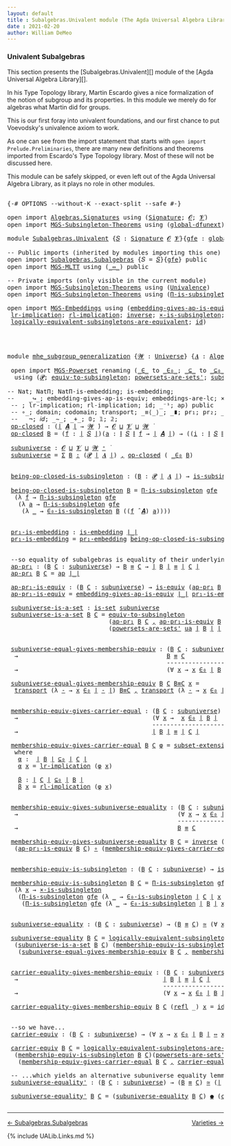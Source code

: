 ```yaml
---
layout: default
title : Subalgebras.Univalent module (The Agda Universal Algebra Library)
date : 2021-02-20
author: William DeMeo
---
```


### <a id="univalent-subalgebras">Univalent Subalgebras</a>

This section presents the [Subalgebras.Univalent][] module of the [Agda Universal Algebra Library][].

In his Type Topology library, Martin Escardo gives a nice formalization of the notion of subgroup and its properties.  In this module we merely do for algebras what Martin did for groups.


This is our first foray into univalent foundations, and our first chance to put Voevodsky's univalence axiom to work.

As one can see from the import statement that starts with `open import Prelude.Preliminaries`, there are many new definitions and theorems imported from Escardo's Type Topology library.  Most of these will not be discussed here.

This module can be safely skipped, or even left out of the Agda Universal Algebra Library, as it plays no role in other modules.


<pre class="Agda">

<a id="988" class="Symbol">{-#</a> <a id="992" class="Keyword">OPTIONS</a> <a id="1000" class="Pragma">--without-K</a> <a id="1012" class="Pragma">--exact-split</a> <a id="1026" class="Pragma">--safe</a> <a id="1033" class="Symbol">#-}</a>

<a id="1038" class="Keyword">open</a> <a id="1043" class="Keyword">import</a> <a id="1050" href="Algebras.Signatures.html" class="Module">Algebras.Signatures</a> <a id="1070" class="Keyword">using</a> <a id="1076" class="Symbol">(</a><a id="1077" href="Algebras.Signatures.html#1299" class="Function">Signature</a><a id="1086" class="Symbol">;</a> <a id="1088" href="Prelude.Preliminaries.html#5600" class="Generalizable">𝓞</a><a id="1089" class="Symbol">;</a> <a id="1091" href="Universes.html#262" class="Generalizable">𝓥</a><a id="1092" class="Symbol">)</a>
<a id="1094" class="Keyword">open</a> <a id="1099" class="Keyword">import</a> <a id="1106" href="MGS-Subsingleton-Theorems.html" class="Module">MGS-Subsingleton-Theorems</a> <a id="1132" class="Keyword">using</a> <a id="1138" class="Symbol">(</a><a id="1139" href="MGS-Subsingleton-Theorems.html#3468" class="Function">global-dfunext</a><a id="1153" class="Symbol">)</a>

<a id="1156" class="Keyword">module</a> <a id="1163" href="Subalgebras.Univalent.html" class="Module">Subalgebras.Univalent</a> <a id="1185" class="Symbol">{</a><a id="1186" href="Subalgebras.Univalent.html#1186" class="Bound">𝑆</a> <a id="1188" class="Symbol">:</a> <a id="1190" href="Algebras.Signatures.html#1299" class="Function">Signature</a> <a id="1200" href="Prelude.Preliminaries.html#5600" class="Generalizable">𝓞</a> <a id="1202" href="Universes.html#262" class="Generalizable">𝓥</a><a id="1203" class="Symbol">}{</a><a id="1205" href="Subalgebras.Univalent.html#1205" class="Bound">gfe</a> <a id="1209" class="Symbol">:</a> <a id="1211" href="MGS-Subsingleton-Theorems.html#3468" class="Function">global-dfunext</a><a id="1225" class="Symbol">}</a> <a id="1227" class="Keyword">where</a>

<a id="1234" class="Comment">-- Public imports (inherited by modules importing this one)</a>
<a id="1294" class="Keyword">open</a> <a id="1299" class="Keyword">import</a> <a id="1306" href="Subalgebras.Subalgebras.html" class="Module">Subalgebras.Subalgebras</a> <a id="1330" class="Symbol">{</a><a id="1331" class="Argument">𝑆</a> <a id="1333" class="Symbol">=</a> <a id="1335" href="Subalgebras.Univalent.html#1186" class="Bound">𝑆</a><a id="1336" class="Symbol">}{</a><a id="1338" href="Subalgebras.Univalent.html#1205" class="Bound">gfe</a><a id="1341" class="Symbol">}</a> <a id="1343" class="Keyword">public</a>
<a id="1350" class="Keyword">open</a> <a id="1355" class="Keyword">import</a> <a id="1362" href="MGS-MLTT.html" class="Module">MGS-MLTT</a> <a id="1371" class="Keyword">using</a> <a id="1377" class="Symbol">(</a><a id="1378" href="MGS-MLTT.html#7080" class="Function Operator">_⇔_</a><a id="1381" class="Symbol">)</a> <a id="1383" class="Keyword">public</a>

<a id="1391" class="Comment">-- Private imports (only visible in the current module)</a>
<a id="1447" class="Keyword">open</a> <a id="1452" class="Keyword">import</a> <a id="1459" href="MGS-Subsingleton-Theorems.html" class="Module">MGS-Subsingleton-Theorems</a> <a id="1485" class="Keyword">using</a> <a id="1491" class="Symbol">(</a><a id="1492" href="MGS-Subsingleton-Theorems.html#2964" class="Function">Univalence</a><a id="1502" class="Symbol">)</a>
<a id="1504" class="Keyword">open</a> <a id="1509" class="Keyword">import</a> <a id="1516" href="MGS-Subsingleton-Theorems.html" class="Module">MGS-Subsingleton-Theorems</a> <a id="1542" class="Keyword">using</a> <a id="1548" class="Symbol">(</a><a id="1549" href="MGS-Subsingleton-Theorems.html#393" class="Function">Π-is-subsingleton</a><a id="1566" class="Symbol">)</a>

<a id="1569" class="Keyword">open</a> <a id="1574" class="Keyword">import</a> <a id="1581" href="MGS-Embeddings.html" class="Module">MGS-Embeddings</a> <a id="1596" class="Keyword">using</a> <a id="1602" class="Symbol">(</a><a id="1603" href="MGS-Embeddings.html#3808" class="Function">embedding-gives-ap-is-equiv</a><a id="1630" class="Symbol">;</a> <a id="1632" href="MGS-Embeddings.html#1089" class="Function">pr₁-embedding</a><a id="1645" class="Symbol">;</a> 
 <a id="1649" href="MGS-MLTT.html#7133" class="Function">lr-implication</a><a id="1663" class="Symbol">;</a> <a id="1665" href="MGS-MLTT.html#7214" class="Function">rl-implication</a><a id="1679" class="Symbol">;</a> <a id="1681" href="MGS-Equivalences.html#979" class="Function">inverse</a><a id="1688" class="Symbol">;</a> <a id="1690" href="MGS-Solved-Exercises.html#6381" class="Function">×-is-subsingleton</a><a id="1707" class="Symbol">;</a> <a id="1709" href="MGS-Equivalences.html#5035" class="Function Operator">_≃_</a><a id="1712" class="Symbol">;</a> <a id="1714" href="MGS-Equivalences.html#6164" class="Function Operator">_●_</a><a id="1717" class="Symbol">;</a>
 <a id="1720" href="MGS-Solved-Exercises.html#5136" class="Function">logically-equivalent-subsingletons-are-equivalent</a><a id="1769" class="Symbol">;</a> <a id="1771" href="MGS-MLTT.html#3744" class="Function">id</a><a id="1773" class="Symbol">)</a>




<a id="1779" class="Keyword">module</a> <a id="mhe_subgroup_generalization"></a><a id="1786" href="Subalgebras.Univalent.html#1786" class="Module Operator">mhe_subgroup_generalization</a> <a id="1814" class="Symbol">{</a><a id="1815" href="Subalgebras.Univalent.html#1815" class="Bound">𝓦</a> <a id="1817" class="Symbol">:</a> <a id="1819" href="Agda.Primitive.html#423" class="Function">Universe</a><a id="1827" class="Symbol">}</a> <a id="1829" class="Symbol">{</a><a id="1830" href="Subalgebras.Univalent.html#1830" class="Bound">𝑨</a> <a id="1832" class="Symbol">:</a> <a id="1834" href="Algebras.Algebras.html#694" class="Function">Algebra</a> <a id="1842" href="Subalgebras.Univalent.html#1815" class="Bound">𝓦</a> <a id="1844" href="Subalgebras.Univalent.html#1186" class="Bound">𝑆</a><a id="1845" class="Symbol">}</a> <a id="1847" class="Symbol">(</a><a id="1848" href="Subalgebras.Univalent.html#1848" class="Bound">ua</a> <a id="1851" class="Symbol">:</a> <a id="1853" href="MGS-Subsingleton-Theorems.html#2964" class="Function">Univalence</a><a id="1863" class="Symbol">)</a> <a id="1865" class="Keyword">where</a>

 <a id="1873" class="Keyword">open</a> <a id="1878" class="Keyword">import</a> <a id="1885" href="MGS-Powerset.html" class="Module">MGS-Powerset</a> <a id="1898" class="Keyword">renaming</a> <a id="1907" class="Symbol">(</a><a id="1908" href="MGS-Powerset.html#4924" class="Function Operator">_∈_</a> <a id="1912" class="Symbol">to</a> <a id="_∈_"></a><a id="1915" href="Subalgebras.Univalent.html#1915" class="Function Operator">_∈₀_</a><a id="1919" class="Symbol">;</a> <a id="1921" href="MGS-Powerset.html#4976" class="Function Operator">_⊆_</a> <a id="1925" class="Symbol">to</a> <a id="_⊆_"></a><a id="1928" href="Subalgebras.Univalent.html#1928" class="Function Operator">_⊆₀_</a><a id="1932" class="Symbol">;</a> <a id="1934" href="MGS-Powerset.html#5040" class="Function">∈-is-subsingleton</a> <a id="1952" class="Symbol">to</a> <a id="∈-is-subsingleton"></a><a id="1955" href="Subalgebras.Univalent.html#1955" class="Function">∈₀-is-subsingleton</a><a id="1973" class="Symbol">)</a>
  <a id="1977" class="Keyword">using</a> <a id="1983" class="Symbol">(</a><a id="1984" href="MGS-Powerset.html#4551" class="Function">𝓟</a><a id="1985" class="Symbol">;</a> <a id="1987" href="MGS-Solved-Exercises.html#1652" class="Function">equiv-to-subsingleton</a><a id="2008" class="Symbol">;</a> <a id="2010" href="MGS-Powerset.html#4586" class="Function">powersets-are-sets&#39;</a><a id="2029" class="Symbol">;</a> <a id="2031" href="MGS-Powerset.html#6079" class="Function">subset-extensionality&#39;</a><a id="2053" class="Symbol">;</a> <a id="2055" href="MGS-Powerset.html#382" class="Function">propext</a><a id="2062" class="Symbol">;</a> <a id="2064" href="MGS-Powerset.html#2957" class="Function Operator">_holds</a><a id="2070" class="Symbol">;</a> <a id="2072" href="MGS-Powerset.html#2893" class="Function">Ω</a><a id="2073" class="Symbol">)</a>

<a id="2076" class="Comment">-- Nat; NatΠ; NatΠ-is-embedding; is-embedding; </a>
<a id="2124" class="Comment">--    _↪_; embedding-gives-ap-is-equiv; embeddings-are-lc; ×-is-subsingleton; id-is-embedding) public</a>
 <a id="2227" class="Comment">-- ; lr-implication; rl-implication; id; _⁻¹; ap) public</a>
 <a id="2285" class="Comment">-- ∘_; domain; codomain; transport; _≡⟨_⟩_; _∎; pr₁; pr₂; _×_; -Σ; Π;</a>
 <a id="2356" class="Comment">--   ¬; 𝑖𝑑; _∼_; _+_; 𝟘; 𝟙; 𝟚; </a>
 <a id="mhe_subgroup_generalization.op-closed"></a><a id="2389" href="Subalgebras.Univalent.html#2389" class="Function">op-closed</a> <a id="2399" class="Symbol">:</a> <a id="2401" class="Symbol">(</a><a id="2402" href="Prelude.Preliminaries.html#13569" class="Function Operator">∣</a> <a id="2404" href="Subalgebras.Univalent.html#1830" class="Bound">𝑨</a> <a id="2406" href="Prelude.Preliminaries.html#13569" class="Function Operator">∣</a> <a id="2408" class="Symbol">→</a> <a id="2410" href="Subalgebras.Univalent.html#1815" class="Bound">𝓦</a> <a id="2412" href="Universes.html#403" class="Function Operator">̇</a><a id="2413" class="Symbol">)</a> <a id="2415" class="Symbol">→</a> <a id="2417" href="Subalgebras.Univalent.html#1200" class="Bound">𝓞</a> <a id="2419" href="Agda.Primitive.html#636" class="Function Operator">⊔</a> <a id="2421" href="Subalgebras.Univalent.html#1202" class="Bound">𝓥</a> <a id="2423" href="Agda.Primitive.html#636" class="Function Operator">⊔</a> <a id="2425" href="Subalgebras.Univalent.html#1815" class="Bound">𝓦</a> <a id="2427" href="Universes.html#403" class="Function Operator">̇</a>
 <a id="2430" href="Subalgebras.Univalent.html#2389" class="Function">op-closed</a> <a id="2440" href="Subalgebras.Univalent.html#2440" class="Bound">B</a> <a id="2442" class="Symbol">=</a> <a id="2444" class="Symbol">(</a><a id="2445" href="Subalgebras.Univalent.html#2445" class="Bound">f</a> <a id="2447" class="Symbol">:</a> <a id="2449" href="Prelude.Preliminaries.html#13569" class="Function Operator">∣</a> <a id="2451" href="Subalgebras.Univalent.html#1186" class="Bound">𝑆</a> <a id="2453" href="Prelude.Preliminaries.html#13569" class="Function Operator">∣</a><a id="2454" class="Symbol">)(</a><a id="2456" href="Subalgebras.Univalent.html#2456" class="Bound">a</a> <a id="2458" class="Symbol">:</a> <a id="2460" href="Prelude.Preliminaries.html#13647" class="Function Operator">∥</a> <a id="2462" href="Subalgebras.Univalent.html#1186" class="Bound">𝑆</a> <a id="2464" href="Prelude.Preliminaries.html#13647" class="Function Operator">∥</a> <a id="2466" href="Subalgebras.Univalent.html#2445" class="Bound">f</a> <a id="2468" class="Symbol">→</a> <a id="2470" href="Prelude.Preliminaries.html#13569" class="Function Operator">∣</a> <a id="2472" href="Subalgebras.Univalent.html#1830" class="Bound">𝑨</a> <a id="2474" href="Prelude.Preliminaries.html#13569" class="Function Operator">∣</a><a id="2475" class="Symbol">)</a> <a id="2477" class="Symbol">→</a> <a id="2479" class="Symbol">((</a><a id="2481" href="Subalgebras.Univalent.html#2481" class="Bound">i</a> <a id="2483" class="Symbol">:</a> <a id="2485" href="Prelude.Preliminaries.html#13647" class="Function Operator">∥</a> <a id="2487" href="Subalgebras.Univalent.html#1186" class="Bound">𝑆</a> <a id="2489" href="Prelude.Preliminaries.html#13647" class="Function Operator">∥</a> <a id="2491" href="Subalgebras.Univalent.html#2445" class="Bound">f</a><a id="2492" class="Symbol">)</a> <a id="2494" class="Symbol">→</a> <a id="2496" href="Subalgebras.Univalent.html#2440" class="Bound">B</a> <a id="2498" class="Symbol">(</a><a id="2499" href="Subalgebras.Univalent.html#2456" class="Bound">a</a> <a id="2501" href="Subalgebras.Univalent.html#2481" class="Bound">i</a><a id="2502" class="Symbol">))</a> <a id="2505" class="Symbol">→</a> <a id="2507" href="Subalgebras.Univalent.html#2440" class="Bound">B</a> <a id="2509" class="Symbol">((</a><a id="2511" href="Subalgebras.Univalent.html#2445" class="Bound">f</a> <a id="2513" href="Algebras.Algebras.html#2997" class="Function Operator">̂</a> <a id="2515" href="Subalgebras.Univalent.html#1830" class="Bound">𝑨</a><a id="2516" class="Symbol">)</a> <a id="2518" href="Subalgebras.Univalent.html#2456" class="Bound">a</a><a id="2519" class="Symbol">)</a>

 <a id="mhe_subgroup_generalization.subuniverse"></a><a id="2523" href="Subalgebras.Univalent.html#2523" class="Function">subuniverse</a> <a id="2535" class="Symbol">:</a> <a id="2537" href="Subalgebras.Univalent.html#1200" class="Bound">𝓞</a> <a id="2539" href="Agda.Primitive.html#636" class="Function Operator">⊔</a> <a id="2541" href="Subalgebras.Univalent.html#1202" class="Bound">𝓥</a> <a id="2543" href="Agda.Primitive.html#636" class="Function Operator">⊔</a> <a id="2545" href="Subalgebras.Univalent.html#1815" class="Bound">𝓦</a> <a id="2547" href="Agda.Primitive.html#606" class="Function Operator">⁺</a> <a id="2549" href="Universes.html#403" class="Function Operator">̇</a>
 <a id="2552" href="Subalgebras.Univalent.html#2523" class="Function">subuniverse</a> <a id="2564" class="Symbol">=</a> <a id="2566" href="MGS-MLTT.html#3074" class="Function">Σ</a> <a id="2568" href="Subalgebras.Univalent.html#2568" class="Bound">B</a> <a id="2570" href="MGS-MLTT.html#3074" class="Function">꞉</a> <a id="2572" class="Symbol">(</a><a id="2573" href="MGS-Powerset.html#4551" class="Function">𝓟</a> <a id="2575" href="Prelude.Preliminaries.html#13569" class="Function Operator">∣</a> <a id="2577" href="Subalgebras.Univalent.html#1830" class="Bound">𝑨</a> <a id="2579" href="Prelude.Preliminaries.html#13569" class="Function Operator">∣</a><a id="2580" class="Symbol">)</a> <a id="2582" href="MGS-MLTT.html#3074" class="Function">,</a> <a id="2584" href="Subalgebras.Univalent.html#2389" class="Function">op-closed</a> <a id="2594" class="Symbol">(</a> <a id="2596" href="Subalgebras.Univalent.html#1915" class="Function Operator">_∈₀</a> <a id="2600" href="Subalgebras.Univalent.html#2568" class="Bound">B</a><a id="2601" class="Symbol">)</a>


 <a id="mhe_subgroup_generalization.being-op-closed-is-subsingleton"></a><a id="2606" href="Subalgebras.Univalent.html#2606" class="Function">being-op-closed-is-subsingleton</a> <a id="2638" class="Symbol">:</a> <a id="2640" class="Symbol">(</a><a id="2641" href="Subalgebras.Univalent.html#2641" class="Bound">B</a> <a id="2643" class="Symbol">:</a> <a id="2645" href="MGS-Powerset.html#4551" class="Function">𝓟</a> <a id="2647" href="Prelude.Preliminaries.html#13569" class="Function Operator">∣</a> <a id="2649" href="Subalgebras.Univalent.html#1830" class="Bound">𝑨</a> <a id="2651" href="Prelude.Preliminaries.html#13569" class="Function Operator">∣</a><a id="2652" class="Symbol">)</a> <a id="2654" class="Symbol">→</a> <a id="2656" href="MGS-Basic-UF.html#743" class="Function">is-subsingleton</a> <a id="2672" class="Symbol">(</a><a id="2673" href="Subalgebras.Univalent.html#2389" class="Function">op-closed</a> <a id="2683" class="Symbol">(</a> <a id="2685" href="Subalgebras.Univalent.html#1915" class="Function Operator">_∈₀</a> <a id="2689" href="Subalgebras.Univalent.html#2641" class="Bound">B</a> <a id="2691" class="Symbol">))</a>

 <a id="2696" href="Subalgebras.Univalent.html#2606" class="Function">being-op-closed-is-subsingleton</a> <a id="2728" href="Subalgebras.Univalent.html#2728" class="Bound">B</a> <a id="2730" class="Symbol">=</a> <a id="2732" href="MGS-Subsingleton-Theorems.html#393" class="Function">Π-is-subsingleton</a> <a id="2750" href="Subalgebras.Univalent.html#1205" class="Bound">gfe</a>
  <a id="2756" class="Symbol">(λ</a> <a id="2759" href="Subalgebras.Univalent.html#2759" class="Bound">f</a> <a id="2761" class="Symbol">→</a> <a id="2763" href="MGS-Subsingleton-Theorems.html#393" class="Function">Π-is-subsingleton</a> <a id="2781" href="Subalgebras.Univalent.html#1205" class="Bound">gfe</a>
   <a id="2788" class="Symbol">(λ</a> <a id="2791" href="Subalgebras.Univalent.html#2791" class="Bound">a</a> <a id="2793" class="Symbol">→</a> <a id="2795" href="MGS-Subsingleton-Theorems.html#393" class="Function">Π-is-subsingleton</a> <a id="2813" href="Subalgebras.Univalent.html#1205" class="Bound">gfe</a>
    <a id="2821" class="Symbol">(λ</a> <a id="2824" href="Subalgebras.Univalent.html#2824" class="Bound">_</a> <a id="2826" class="Symbol">→</a> <a id="2828" href="Subalgebras.Univalent.html#1955" class="Function">∈₀-is-subsingleton</a> <a id="2847" href="Subalgebras.Univalent.html#2728" class="Bound">B</a> <a id="2849" class="Symbol">((</a><a id="2851" href="Subalgebras.Univalent.html#2759" class="Bound">f</a> <a id="2853" href="Algebras.Algebras.html#2997" class="Function Operator">̂</a> <a id="2855" href="Subalgebras.Univalent.html#1830" class="Bound">𝑨</a><a id="2856" class="Symbol">)</a> <a id="2858" href="Subalgebras.Univalent.html#2791" class="Bound">a</a><a id="2859" class="Symbol">))))</a>


 <a id="mhe_subgroup_generalization.pr₁-is-embedding"></a><a id="2867" href="Subalgebras.Univalent.html#2867" class="Function">pr₁-is-embedding</a> <a id="2884" class="Symbol">:</a> <a id="2886" href="MGS-Embeddings.html#384" class="Function">is-embedding</a> <a id="2899" href="Prelude.Preliminaries.html#13569" class="Function Operator">∣_∣</a>
 <a id="2904" href="Subalgebras.Univalent.html#2867" class="Function">pr₁-is-embedding</a> <a id="2921" class="Symbol">=</a> <a id="2923" href="MGS-Embeddings.html#1089" class="Function">pr₁-embedding</a> <a id="2937" href="Subalgebras.Univalent.html#2606" class="Function">being-op-closed-is-subsingleton</a>


 <a id="2972" class="Comment">--so equality of subalgebras is equality of their underlying subsets in the powerset:</a>
 <a id="mhe_subgroup_generalization.ap-pr₁"></a><a id="3059" href="Subalgebras.Univalent.html#3059" class="Function">ap-pr₁</a> <a id="3066" class="Symbol">:</a> <a id="3068" class="Symbol">(</a><a id="3069" href="Subalgebras.Univalent.html#3069" class="Bound">B</a> <a id="3071" href="Subalgebras.Univalent.html#3071" class="Bound">C</a> <a id="3073" class="Symbol">:</a> <a id="3075" href="Subalgebras.Univalent.html#2523" class="Function">subuniverse</a><a id="3086" class="Symbol">)</a> <a id="3088" class="Symbol">→</a> <a id="3090" href="Subalgebras.Univalent.html#3069" class="Bound">B</a> <a id="3092" href="Prelude.Inverses.html#621" class="Datatype Operator">≡</a> <a id="3094" href="Subalgebras.Univalent.html#3071" class="Bound">C</a> <a id="3096" class="Symbol">→</a> <a id="3098" href="Prelude.Preliminaries.html#13569" class="Function Operator">∣</a> <a id="3100" href="Subalgebras.Univalent.html#3069" class="Bound">B</a> <a id="3102" href="Prelude.Preliminaries.html#13569" class="Function Operator">∣</a> <a id="3104" href="Prelude.Inverses.html#621" class="Datatype Operator">≡</a> <a id="3106" href="Prelude.Preliminaries.html#13569" class="Function Operator">∣</a> <a id="3108" href="Subalgebras.Univalent.html#3071" class="Bound">C</a> <a id="3110" href="Prelude.Preliminaries.html#13569" class="Function Operator">∣</a>
 <a id="3113" href="Subalgebras.Univalent.html#3059" class="Function">ap-pr₁</a> <a id="3120" href="Subalgebras.Univalent.html#3120" class="Bound">B</a> <a id="3122" href="Subalgebras.Univalent.html#3122" class="Bound">C</a> <a id="3124" class="Symbol">=</a> <a id="3126" href="MGS-MLTT.html#6613" class="Function">ap</a> <a id="3129" href="Prelude.Preliminaries.html#13569" class="Function Operator">∣_∣</a>

 <a id="mhe_subgroup_generalization.ap-pr₁-is-equiv"></a><a id="3135" href="Subalgebras.Univalent.html#3135" class="Function">ap-pr₁-is-equiv</a> <a id="3151" class="Symbol">:</a> <a id="3153" class="Symbol">(</a><a id="3154" href="Subalgebras.Univalent.html#3154" class="Bound">B</a> <a id="3156" href="Subalgebras.Univalent.html#3156" class="Bound">C</a> <a id="3158" class="Symbol">:</a> <a id="3160" href="Subalgebras.Univalent.html#2523" class="Function">subuniverse</a><a id="3171" class="Symbol">)</a> <a id="3173" class="Symbol">→</a> <a id="3175" href="MGS-Equivalences.html#868" class="Function">is-equiv</a> <a id="3184" class="Symbol">(</a><a id="3185" href="Subalgebras.Univalent.html#3059" class="Function">ap-pr₁</a> <a id="3192" href="Subalgebras.Univalent.html#3154" class="Bound">B</a> <a id="3194" href="Subalgebras.Univalent.html#3156" class="Bound">C</a><a id="3195" class="Symbol">)</a>
 <a id="3198" href="Subalgebras.Univalent.html#3135" class="Function">ap-pr₁-is-equiv</a> <a id="3214" class="Symbol">=</a> <a id="3216" href="MGS-Embeddings.html#3808" class="Function">embedding-gives-ap-is-equiv</a> <a id="3244" href="Prelude.Preliminaries.html#13569" class="Function Operator">∣_∣</a> <a id="3248" href="Subalgebras.Univalent.html#2867" class="Function">pr₁-is-embedding</a>

 <a id="mhe_subgroup_generalization.subuniverse-is-a-set"></a><a id="3267" href="Subalgebras.Univalent.html#3267" class="Function">subuniverse-is-a-set</a> <a id="3288" class="Symbol">:</a> <a id="3290" href="MGS-Basic-UF.html#1929" class="Function">is-set</a> <a id="3297" href="Subalgebras.Univalent.html#2523" class="Function">subuniverse</a>
 <a id="3310" href="Subalgebras.Univalent.html#3267" class="Function">subuniverse-is-a-set</a> <a id="3331" href="Subalgebras.Univalent.html#3331" class="Bound">B</a> <a id="3333" href="Subalgebras.Univalent.html#3333" class="Bound">C</a> <a id="3335" class="Symbol">=</a> <a id="3337" href="MGS-Solved-Exercises.html#1652" class="Function">equiv-to-subsingleton</a>
                            <a id="3387" class="Symbol">(</a><a id="3388" href="Subalgebras.Univalent.html#3059" class="Function">ap-pr₁</a> <a id="3395" href="Subalgebras.Univalent.html#3331" class="Bound">B</a> <a id="3397" href="Subalgebras.Univalent.html#3333" class="Bound">C</a> <a id="3399" href="Prelude.Preliminaries.html#14564" class="InductiveConstructor Operator">,</a> <a id="3401" href="Subalgebras.Univalent.html#3135" class="Function">ap-pr₁-is-equiv</a> <a id="3417" href="Subalgebras.Univalent.html#3331" class="Bound">B</a> <a id="3419" href="Subalgebras.Univalent.html#3333" class="Bound">C</a><a id="3420" class="Symbol">)</a>
                            <a id="3450" class="Symbol">(</a><a id="3451" href="MGS-Powerset.html#4586" class="Function">powersets-are-sets&#39;</a> <a id="3471" href="Subalgebras.Univalent.html#1848" class="Bound">ua</a> <a id="3474" href="Prelude.Preliminaries.html#13569" class="Function Operator">∣</a> <a id="3476" href="Subalgebras.Univalent.html#3331" class="Bound">B</a> <a id="3478" href="Prelude.Preliminaries.html#13569" class="Function Operator">∣</a> <a id="3480" href="Prelude.Preliminaries.html#13569" class="Function Operator">∣</a> <a id="3482" href="Subalgebras.Univalent.html#3333" class="Bound">C</a> <a id="3484" href="Prelude.Preliminaries.html#13569" class="Function Operator">∣</a><a id="3485" class="Symbol">)</a>


 <a id="mhe_subgroup_generalization.subuniverse-equal-gives-membership-equiv"></a><a id="3490" href="Subalgebras.Univalent.html#3490" class="Function">subuniverse-equal-gives-membership-equiv</a> <a id="3531" class="Symbol">:</a> <a id="3533" class="Symbol">(</a><a id="3534" href="Subalgebras.Univalent.html#3534" class="Bound">B</a> <a id="3536" href="Subalgebras.Univalent.html#3536" class="Bound">C</a> <a id="3538" class="Symbol">:</a> <a id="3540" href="Subalgebras.Univalent.html#2523" class="Function">subuniverse</a><a id="3551" class="Symbol">)</a>
  <a id="3555" class="Symbol">→</a>                                         <a id="3597" href="Subalgebras.Univalent.html#3534" class="Bound">B</a> <a id="3599" href="Prelude.Inverses.html#621" class="Datatype Operator">≡</a> <a id="3601" href="Subalgebras.Univalent.html#3536" class="Bound">C</a>
                                            <a id="3647" class="Comment">---------------------</a>
  <a id="3671" class="Symbol">→</a>                                         <a id="3713" class="Symbol">(∀</a> <a id="3716" href="Subalgebras.Univalent.html#3716" class="Bound">x</a> <a id="3718" class="Symbol">→</a> <a id="3720" href="Subalgebras.Univalent.html#3716" class="Bound">x</a> <a id="3722" href="Subalgebras.Univalent.html#1915" class="Function Operator">∈₀</a> <a id="3725" href="Prelude.Preliminaries.html#13569" class="Function Operator">∣</a> <a id="3727" href="Subalgebras.Univalent.html#3534" class="Bound">B</a> <a id="3729" href="Prelude.Preliminaries.html#13569" class="Function Operator">∣</a> <a id="3731" href="MGS-MLTT.html#7080" class="Function Operator">⇔</a> <a id="3733" href="Subalgebras.Univalent.html#3716" class="Bound">x</a> <a id="3735" href="Subalgebras.Univalent.html#1915" class="Function Operator">∈₀</a> <a id="3738" href="Prelude.Preliminaries.html#13569" class="Function Operator">∣</a> <a id="3740" href="Subalgebras.Univalent.html#3536" class="Bound">C</a> <a id="3742" href="Prelude.Preliminaries.html#13569" class="Function Operator">∣</a><a id="3743" class="Symbol">)</a>

 <a id="3747" href="Subalgebras.Univalent.html#3490" class="Function">subuniverse-equal-gives-membership-equiv</a> <a id="3788" href="Subalgebras.Univalent.html#3788" class="Bound">B</a> <a id="3790" href="Subalgebras.Univalent.html#3790" class="Bound">C</a> <a id="3792" href="Subalgebras.Univalent.html#3792" class="Bound">B≡C</a> <a id="3796" href="Subalgebras.Univalent.html#3796" class="Bound">x</a> <a id="3798" class="Symbol">=</a>
  <a id="3802" href="MGS-MLTT.html#4946" class="Function">transport</a> <a id="3812" class="Symbol">(λ</a> <a id="3815" href="Subalgebras.Univalent.html#3815" class="Bound">-</a> <a id="3817" class="Symbol">→</a> <a id="3819" href="Subalgebras.Univalent.html#3796" class="Bound">x</a> <a id="3821" href="Subalgebras.Univalent.html#1915" class="Function Operator">∈₀</a> <a id="3824" href="Prelude.Preliminaries.html#13569" class="Function Operator">∣</a> <a id="3826" href="Subalgebras.Univalent.html#3815" class="Bound">-</a> <a id="3828" href="Prelude.Preliminaries.html#13569" class="Function Operator">∣</a><a id="3829" class="Symbol">)</a> <a id="3831" href="Subalgebras.Univalent.html#3792" class="Bound">B≡C</a> <a id="3835" href="Prelude.Preliminaries.html#14564" class="InductiveConstructor Operator">,</a> <a id="3837" href="MGS-MLTT.html#4946" class="Function">transport</a> <a id="3847" class="Symbol">(λ</a> <a id="3850" href="Subalgebras.Univalent.html#3850" class="Bound">-</a> <a id="3852" class="Symbol">→</a> <a id="3854" href="Subalgebras.Univalent.html#3796" class="Bound">x</a> <a id="3856" href="Subalgebras.Univalent.html#1915" class="Function Operator">∈₀</a> <a id="3859" href="Prelude.Preliminaries.html#13569" class="Function Operator">∣</a> <a id="3861" href="Subalgebras.Univalent.html#3850" class="Bound">-</a> <a id="3863" href="Prelude.Preliminaries.html#13569" class="Function Operator">∣</a> <a id="3865" class="Symbol">)</a> <a id="3867" class="Symbol">(</a> <a id="3869" href="Subalgebras.Univalent.html#3792" class="Bound">B≡C</a> <a id="3873" href="MGS-MLTT.html#6125" class="Function Operator">⁻¹</a> <a id="3876" class="Symbol">)</a>


 <a id="mhe_subgroup_generalization.membership-equiv-gives-carrier-equal"></a><a id="3881" href="Subalgebras.Univalent.html#3881" class="Function">membership-equiv-gives-carrier-equal</a> <a id="3918" class="Symbol">:</a> <a id="3920" class="Symbol">(</a><a id="3921" href="Subalgebras.Univalent.html#3921" class="Bound">B</a> <a id="3923" href="Subalgebras.Univalent.html#3923" class="Bound">C</a> <a id="3925" class="Symbol">:</a> <a id="3927" href="Subalgebras.Univalent.html#2523" class="Function">subuniverse</a><a id="3938" class="Symbol">)</a>
  <a id="3942" class="Symbol">→</a>                                     <a id="3980" class="Symbol">(∀</a> <a id="3983" href="Subalgebras.Univalent.html#3983" class="Bound">x</a> <a id="3985" class="Symbol">→</a>  <a id="3988" href="Subalgebras.Univalent.html#3983" class="Bound">x</a> <a id="3990" href="Subalgebras.Univalent.html#1915" class="Function Operator">∈₀</a> <a id="3993" href="Prelude.Preliminaries.html#13569" class="Function Operator">∣</a> <a id="3995" href="Subalgebras.Univalent.html#3921" class="Bound">B</a> <a id="3997" href="Prelude.Preliminaries.html#13569" class="Function Operator">∣</a>  <a id="4000" href="MGS-MLTT.html#7080" class="Function Operator">⇔</a>  <a id="4003" href="Subalgebras.Univalent.html#3983" class="Bound">x</a> <a id="4005" href="Subalgebras.Univalent.html#1915" class="Function Operator">∈₀</a> <a id="4008" href="Prelude.Preliminaries.html#13569" class="Function Operator">∣</a> <a id="4010" href="Subalgebras.Univalent.html#3923" class="Bound">C</a> <a id="4012" href="Prelude.Preliminaries.html#13569" class="Function Operator">∣</a><a id="4013" class="Symbol">)</a>
                                        <a id="4055" class="Comment">--------------------------------</a>
  <a id="4090" class="Symbol">→</a>                                     <a id="4128" href="Prelude.Preliminaries.html#13569" class="Function Operator">∣</a> <a id="4130" href="Subalgebras.Univalent.html#3921" class="Bound">B</a> <a id="4132" href="Prelude.Preliminaries.html#13569" class="Function Operator">∣</a> <a id="4134" href="Prelude.Inverses.html#621" class="Datatype Operator">≡</a> <a id="4136" href="Prelude.Preliminaries.html#13569" class="Function Operator">∣</a> <a id="4138" href="Subalgebras.Univalent.html#3923" class="Bound">C</a> <a id="4140" href="Prelude.Preliminaries.html#13569" class="Function Operator">∣</a>

 <a id="4144" href="Subalgebras.Univalent.html#3881" class="Function">membership-equiv-gives-carrier-equal</a> <a id="4181" href="Subalgebras.Univalent.html#4181" class="Bound">B</a> <a id="4183" href="Subalgebras.Univalent.html#4183" class="Bound">C</a> <a id="4185" href="Subalgebras.Univalent.html#4185" class="Bound">φ</a> <a id="4187" class="Symbol">=</a> <a id="4189" href="MGS-Powerset.html#6079" class="Function">subset-extensionality&#39;</a> <a id="4212" href="Subalgebras.Univalent.html#1848" class="Bound">ua</a> <a id="4215" href="Subalgebras.Univalent.html#4230" class="Function">α</a> <a id="4217" href="Subalgebras.Univalent.html#4284" class="Function">β</a>
  <a id="4221" class="Keyword">where</a>
   <a id="4230" href="Subalgebras.Univalent.html#4230" class="Function">α</a> <a id="4232" class="Symbol">:</a>  <a id="4235" href="Prelude.Preliminaries.html#13569" class="Function Operator">∣</a> <a id="4237" href="Subalgebras.Univalent.html#4181" class="Bound">B</a> <a id="4239" href="Prelude.Preliminaries.html#13569" class="Function Operator">∣</a> <a id="4241" href="Subalgebras.Univalent.html#1928" class="Function Operator">⊆₀</a> <a id="4244" href="Prelude.Preliminaries.html#13569" class="Function Operator">∣</a> <a id="4246" href="Subalgebras.Univalent.html#4183" class="Bound">C</a> <a id="4248" href="Prelude.Preliminaries.html#13569" class="Function Operator">∣</a>
   <a id="4253" href="Subalgebras.Univalent.html#4230" class="Function">α</a> <a id="4255" href="Subalgebras.Univalent.html#4255" class="Bound">x</a> <a id="4257" class="Symbol">=</a> <a id="4259" href="MGS-MLTT.html#7133" class="Function">lr-implication</a> <a id="4274" class="Symbol">(</a><a id="4275" href="Subalgebras.Univalent.html#4185" class="Bound">φ</a> <a id="4277" href="Subalgebras.Univalent.html#4255" class="Bound">x</a><a id="4278" class="Symbol">)</a>

   <a id="4284" href="Subalgebras.Univalent.html#4284" class="Function">β</a> <a id="4286" class="Symbol">:</a> <a id="4288" href="Prelude.Preliminaries.html#13569" class="Function Operator">∣</a> <a id="4290" href="Subalgebras.Univalent.html#4183" class="Bound">C</a> <a id="4292" href="Prelude.Preliminaries.html#13569" class="Function Operator">∣</a> <a id="4294" href="Subalgebras.Univalent.html#1928" class="Function Operator">⊆₀</a> <a id="4297" href="Prelude.Preliminaries.html#13569" class="Function Operator">∣</a> <a id="4299" href="Subalgebras.Univalent.html#4181" class="Bound">B</a> <a id="4301" href="Prelude.Preliminaries.html#13569" class="Function Operator">∣</a>
   <a id="4306" href="Subalgebras.Univalent.html#4284" class="Function">β</a> <a id="4308" href="Subalgebras.Univalent.html#4308" class="Bound">x</a> <a id="4310" class="Symbol">=</a> <a id="4312" href="MGS-MLTT.html#7214" class="Function">rl-implication</a> <a id="4327" class="Symbol">(</a><a id="4328" href="Subalgebras.Univalent.html#4185" class="Bound">φ</a> <a id="4330" href="Subalgebras.Univalent.html#4308" class="Bound">x</a><a id="4331" class="Symbol">)</a>


 <a id="mhe_subgroup_generalization.membership-equiv-gives-subuniverse-equality"></a><a id="4336" href="Subalgebras.Univalent.html#4336" class="Function">membership-equiv-gives-subuniverse-equality</a> <a id="4380" class="Symbol">:</a> <a id="4382" class="Symbol">(</a><a id="4383" href="Subalgebras.Univalent.html#4383" class="Bound">B</a> <a id="4385" href="Subalgebras.Univalent.html#4385" class="Bound">C</a> <a id="4387" class="Symbol">:</a> <a id="4389" href="Subalgebras.Univalent.html#2523" class="Function">subuniverse</a><a id="4400" class="Symbol">)</a>
  <a id="4404" class="Symbol">→</a>                                            <a id="4449" class="Symbol">(∀</a> <a id="4452" href="Subalgebras.Univalent.html#4452" class="Bound">x</a> <a id="4454" class="Symbol">→</a> <a id="4456" href="Subalgebras.Univalent.html#4452" class="Bound">x</a> <a id="4458" href="Subalgebras.Univalent.html#1915" class="Function Operator">∈₀</a> <a id="4461" href="Prelude.Preliminaries.html#13569" class="Function Operator">∣</a> <a id="4463" href="Subalgebras.Univalent.html#4383" class="Bound">B</a> <a id="4465" href="Prelude.Preliminaries.html#13569" class="Function Operator">∣</a> <a id="4467" href="MGS-MLTT.html#7080" class="Function Operator">⇔</a> <a id="4469" href="Subalgebras.Univalent.html#4452" class="Bound">x</a> <a id="4471" href="Subalgebras.Univalent.html#1915" class="Function Operator">∈₀</a> <a id="4474" href="Prelude.Preliminaries.html#13569" class="Function Operator">∣</a> <a id="4476" href="Subalgebras.Univalent.html#4385" class="Bound">C</a> <a id="4478" href="Prelude.Preliminaries.html#13569" class="Function Operator">∣</a><a id="4479" class="Symbol">)</a>
                                               <a id="4528" class="Comment">-----------------------------</a>
  <a id="4560" class="Symbol">→</a>                                            <a id="4605" href="Subalgebras.Univalent.html#4383" class="Bound">B</a> <a id="4607" href="Prelude.Inverses.html#621" class="Datatype Operator">≡</a> <a id="4609" href="Subalgebras.Univalent.html#4385" class="Bound">C</a>

 <a id="4613" href="Subalgebras.Univalent.html#4336" class="Function">membership-equiv-gives-subuniverse-equality</a> <a id="4657" href="Subalgebras.Univalent.html#4657" class="Bound">B</a> <a id="4659" href="Subalgebras.Univalent.html#4659" class="Bound">C</a> <a id="4661" class="Symbol">=</a> <a id="4663" href="MGS-Equivalences.html#979" class="Function">inverse</a> <a id="4671" class="Symbol">(</a><a id="4672" href="Subalgebras.Univalent.html#3059" class="Function">ap-pr₁</a> <a id="4679" href="Subalgebras.Univalent.html#4657" class="Bound">B</a> <a id="4681" href="Subalgebras.Univalent.html#4659" class="Bound">C</a><a id="4682" class="Symbol">)</a>
  <a id="4686" class="Symbol">(</a><a id="4687" href="Subalgebras.Univalent.html#3135" class="Function">ap-pr₁-is-equiv</a> <a id="4703" href="Subalgebras.Univalent.html#4657" class="Bound">B</a> <a id="4705" href="Subalgebras.Univalent.html#4659" class="Bound">C</a><a id="4706" class="Symbol">)</a> <a id="4708" href="MGS-MLTT.html#3813" class="Function Operator">∘</a> <a id="4710" class="Symbol">(</a><a id="4711" href="Subalgebras.Univalent.html#3881" class="Function">membership-equiv-gives-carrier-equal</a> <a id="4748" href="Subalgebras.Univalent.html#4657" class="Bound">B</a> <a id="4750" href="Subalgebras.Univalent.html#4659" class="Bound">C</a><a id="4751" class="Symbol">)</a>


 <a id="mhe_subgroup_generalization.membership-equiv-is-subsingleton"></a><a id="4756" href="Subalgebras.Univalent.html#4756" class="Function">membership-equiv-is-subsingleton</a> <a id="4789" class="Symbol">:</a> <a id="4791" class="Symbol">(</a><a id="4792" href="Subalgebras.Univalent.html#4792" class="Bound">B</a> <a id="4794" href="Subalgebras.Univalent.html#4794" class="Bound">C</a> <a id="4796" class="Symbol">:</a> <a id="4798" href="Subalgebras.Univalent.html#2523" class="Function">subuniverse</a><a id="4809" class="Symbol">)</a> <a id="4811" class="Symbol">→</a> <a id="4813" href="MGS-Basic-UF.html#743" class="Function">is-subsingleton</a> <a id="4829" class="Symbol">(∀</a> <a id="4832" href="Subalgebras.Univalent.html#4832" class="Bound">x</a> <a id="4834" class="Symbol">→</a> <a id="4836" href="Subalgebras.Univalent.html#4832" class="Bound">x</a> <a id="4838" href="Subalgebras.Univalent.html#1915" class="Function Operator">∈₀</a> <a id="4841" href="Prelude.Preliminaries.html#13569" class="Function Operator">∣</a> <a id="4843" href="Subalgebras.Univalent.html#4792" class="Bound">B</a> <a id="4845" href="Prelude.Preliminaries.html#13569" class="Function Operator">∣</a> <a id="4847" href="MGS-MLTT.html#7080" class="Function Operator">⇔</a> <a id="4849" href="Subalgebras.Univalent.html#4832" class="Bound">x</a> <a id="4851" href="Subalgebras.Univalent.html#1915" class="Function Operator">∈₀</a> <a id="4854" href="Prelude.Preliminaries.html#13569" class="Function Operator">∣</a> <a id="4856" href="Subalgebras.Univalent.html#4794" class="Bound">C</a> <a id="4858" href="Prelude.Preliminaries.html#13569" class="Function Operator">∣</a><a id="4859" class="Symbol">)</a>

 <a id="4863" href="Subalgebras.Univalent.html#4756" class="Function">membership-equiv-is-subsingleton</a> <a id="4896" href="Subalgebras.Univalent.html#4896" class="Bound">B</a> <a id="4898" href="Subalgebras.Univalent.html#4898" class="Bound">C</a> <a id="4900" class="Symbol">=</a> <a id="4902" href="MGS-Subsingleton-Theorems.html#393" class="Function">Π-is-subsingleton</a> <a id="4920" href="Subalgebras.Univalent.html#1205" class="Bound">gfe</a>
  <a id="4926" class="Symbol">(λ</a> <a id="4929" href="Subalgebras.Univalent.html#4929" class="Bound">x</a> <a id="4931" class="Symbol">→</a> <a id="4933" href="MGS-Solved-Exercises.html#6381" class="Function">×-is-subsingleton</a>
   <a id="4954" class="Symbol">(</a><a id="4955" href="MGS-Subsingleton-Theorems.html#393" class="Function">Π-is-subsingleton</a> <a id="4973" href="Subalgebras.Univalent.html#1205" class="Bound">gfe</a> <a id="4977" class="Symbol">(λ</a> <a id="4980" href="Subalgebras.Univalent.html#4980" class="Bound">_</a> <a id="4982" class="Symbol">→</a> <a id="4984" href="Subalgebras.Univalent.html#1955" class="Function">∈₀-is-subsingleton</a> <a id="5003" href="Prelude.Preliminaries.html#13569" class="Function Operator">∣</a> <a id="5005" href="Subalgebras.Univalent.html#4898" class="Bound">C</a> <a id="5007" href="Prelude.Preliminaries.html#13569" class="Function Operator">∣</a> <a id="5009" href="Subalgebras.Univalent.html#4929" class="Bound">x</a> <a id="5011" class="Symbol">))</a>
    <a id="5018" class="Symbol">(</a><a id="5019" href="MGS-Subsingleton-Theorems.html#393" class="Function">Π-is-subsingleton</a> <a id="5037" href="Subalgebras.Univalent.html#1205" class="Bound">gfe</a> <a id="5041" class="Symbol">(λ</a> <a id="5044" href="Subalgebras.Univalent.html#5044" class="Bound">_</a> <a id="5046" class="Symbol">→</a> <a id="5048" href="Subalgebras.Univalent.html#1955" class="Function">∈₀-is-subsingleton</a> <a id="5067" href="Prelude.Preliminaries.html#13569" class="Function Operator">∣</a> <a id="5069" href="Subalgebras.Univalent.html#4896" class="Bound">B</a> <a id="5071" href="Prelude.Preliminaries.html#13569" class="Function Operator">∣</a> <a id="5073" href="Subalgebras.Univalent.html#4929" class="Bound">x</a> <a id="5075" class="Symbol">)))</a>


 <a id="mhe_subgroup_generalization.subuniverse-equality"></a><a id="5082" href="Subalgebras.Univalent.html#5082" class="Function">subuniverse-equality</a> <a id="5103" class="Symbol">:</a> <a id="5105" class="Symbol">(</a><a id="5106" href="Subalgebras.Univalent.html#5106" class="Bound">B</a> <a id="5108" href="Subalgebras.Univalent.html#5108" class="Bound">C</a> <a id="5110" class="Symbol">:</a> <a id="5112" href="Subalgebras.Univalent.html#2523" class="Function">subuniverse</a><a id="5123" class="Symbol">)</a> <a id="5125" class="Symbol">→</a> <a id="5127" class="Symbol">(</a><a id="5128" href="Subalgebras.Univalent.html#5106" class="Bound">B</a> <a id="5130" href="Prelude.Inverses.html#621" class="Datatype Operator">≡</a> <a id="5132" href="Subalgebras.Univalent.html#5108" class="Bound">C</a><a id="5133" class="Symbol">)</a> <a id="5135" href="MGS-Equivalences.html#5035" class="Function Operator">≃</a> <a id="5137" class="Symbol">(∀</a> <a id="5140" href="Subalgebras.Univalent.html#5140" class="Bound">x</a> <a id="5142" class="Symbol">→</a> <a id="5144" class="Symbol">(</a><a id="5145" href="Subalgebras.Univalent.html#5140" class="Bound">x</a> <a id="5147" href="Subalgebras.Univalent.html#1915" class="Function Operator">∈₀</a> <a id="5150" href="Prelude.Preliminaries.html#13569" class="Function Operator">∣</a> <a id="5152" href="Subalgebras.Univalent.html#5106" class="Bound">B</a> <a id="5154" href="Prelude.Preliminaries.html#13569" class="Function Operator">∣</a><a id="5155" class="Symbol">)</a> <a id="5157" href="MGS-MLTT.html#7080" class="Function Operator">⇔</a> <a id="5159" class="Symbol">(</a><a id="5160" href="Subalgebras.Univalent.html#5140" class="Bound">x</a> <a id="5162" href="Subalgebras.Univalent.html#1915" class="Function Operator">∈₀</a> <a id="5165" href="Prelude.Preliminaries.html#13569" class="Function Operator">∣</a> <a id="5167" href="Subalgebras.Univalent.html#5108" class="Bound">C</a> <a id="5169" href="Prelude.Preliminaries.html#13569" class="Function Operator">∣</a><a id="5170" class="Symbol">))</a>

 <a id="5175" href="Subalgebras.Univalent.html#5082" class="Function">subuniverse-equality</a> <a id="5196" href="Subalgebras.Univalent.html#5196" class="Bound">B</a> <a id="5198" href="Subalgebras.Univalent.html#5198" class="Bound">C</a> <a id="5200" class="Symbol">=</a> <a id="5202" href="MGS-Solved-Exercises.html#5136" class="Function">logically-equivalent-subsingletons-are-equivalent</a> <a id="5252" class="Symbol">_</a> <a id="5254" class="Symbol">_</a>
  <a id="5258" class="Symbol">(</a><a id="5259" href="Subalgebras.Univalent.html#3267" class="Function">subuniverse-is-a-set</a> <a id="5280" href="Subalgebras.Univalent.html#5196" class="Bound">B</a> <a id="5282" href="Subalgebras.Univalent.html#5198" class="Bound">C</a><a id="5283" class="Symbol">)</a> <a id="5285" class="Symbol">(</a><a id="5286" href="Subalgebras.Univalent.html#4756" class="Function">membership-equiv-is-subsingleton</a> <a id="5319" href="Subalgebras.Univalent.html#5196" class="Bound">B</a> <a id="5321" href="Subalgebras.Univalent.html#5198" class="Bound">C</a><a id="5322" class="Symbol">)</a>
   <a id="5327" class="Symbol">(</a><a id="5328" href="Subalgebras.Univalent.html#3490" class="Function">subuniverse-equal-gives-membership-equiv</a> <a id="5369" href="Subalgebras.Univalent.html#5196" class="Bound">B</a> <a id="5371" href="Subalgebras.Univalent.html#5198" class="Bound">C</a> <a id="5373" href="Prelude.Preliminaries.html#14564" class="InductiveConstructor Operator">,</a> <a id="5375" href="Subalgebras.Univalent.html#4336" class="Function">membership-equiv-gives-subuniverse-equality</a> <a id="5419" href="Subalgebras.Univalent.html#5196" class="Bound">B</a> <a id="5421" href="Subalgebras.Univalent.html#5198" class="Bound">C</a><a id="5422" class="Symbol">)</a>


 <a id="mhe_subgroup_generalization.carrier-equality-gives-membership-equiv"></a><a id="5427" href="Subalgebras.Univalent.html#5427" class="Function">carrier-equality-gives-membership-equiv</a> <a id="5467" class="Symbol">:</a> <a id="5469" class="Symbol">(</a><a id="5470" href="Subalgebras.Univalent.html#5470" class="Bound">B</a> <a id="5472" href="Subalgebras.Univalent.html#5472" class="Bound">C</a> <a id="5474" class="Symbol">:</a> <a id="5476" href="Subalgebras.Univalent.html#2523" class="Function">subuniverse</a><a id="5487" class="Symbol">)</a>
  <a id="5491" class="Symbol">→</a>                                        <a id="5532" href="Prelude.Preliminaries.html#13569" class="Function Operator">∣</a> <a id="5534" href="Subalgebras.Univalent.html#5470" class="Bound">B</a> <a id="5536" href="Prelude.Preliminaries.html#13569" class="Function Operator">∣</a> <a id="5538" href="Prelude.Inverses.html#621" class="Datatype Operator">≡</a> <a id="5540" href="Prelude.Preliminaries.html#13569" class="Function Operator">∣</a> <a id="5542" href="Subalgebras.Univalent.html#5472" class="Bound">C</a> <a id="5544" href="Prelude.Preliminaries.html#13569" class="Function Operator">∣</a>
                                           <a id="5589" class="Comment">-------------------------------</a>
  <a id="5623" class="Symbol">→</a>                                        <a id="5664" class="Symbol">(∀</a> <a id="5667" href="Subalgebras.Univalent.html#5667" class="Bound">x</a> <a id="5669" class="Symbol">→</a> <a id="5671" href="Subalgebras.Univalent.html#5667" class="Bound">x</a> <a id="5673" href="Subalgebras.Univalent.html#1915" class="Function Operator">∈₀</a> <a id="5676" href="Prelude.Preliminaries.html#13569" class="Function Operator">∣</a> <a id="5678" href="Subalgebras.Univalent.html#5470" class="Bound">B</a> <a id="5680" href="Prelude.Preliminaries.html#13569" class="Function Operator">∣</a>  <a id="5683" href="MGS-MLTT.html#7080" class="Function Operator">⇔</a>  <a id="5686" href="Subalgebras.Univalent.html#5667" class="Bound">x</a> <a id="5688" href="Subalgebras.Univalent.html#1915" class="Function Operator">∈₀</a> <a id="5691" href="Prelude.Preliminaries.html#13569" class="Function Operator">∣</a> <a id="5693" href="Subalgebras.Univalent.html#5472" class="Bound">C</a> <a id="5695" href="Prelude.Preliminaries.html#13569" class="Function Operator">∣</a><a id="5696" class="Symbol">)</a>

 <a id="5700" href="Subalgebras.Univalent.html#5427" class="Function">carrier-equality-gives-membership-equiv</a> <a id="5740" href="Subalgebras.Univalent.html#5740" class="Bound">B</a> <a id="5742" href="Subalgebras.Univalent.html#5742" class="Bound">C</a> <a id="5744" class="Symbol">(</a><a id="5745" href="Prelude.Equality.html#1638" class="InductiveConstructor">refl</a> <a id="5750" class="Symbol">_)</a> <a id="5753" href="Subalgebras.Univalent.html#5753" class="Bound">x</a> <a id="5755" class="Symbol">=</a> <a id="5757" href="MGS-MLTT.html#3744" class="Function">id</a> <a id="5760" href="Prelude.Preliminaries.html#14564" class="InductiveConstructor Operator">,</a> <a id="5762" href="MGS-MLTT.html#3744" class="Function">id</a>


 <a id="5768" class="Comment">--so we have...</a>
 <a id="mhe_subgroup_generalization.carrier-equiv"></a><a id="5785" href="Subalgebras.Univalent.html#5785" class="Function">carrier-equiv</a> <a id="5799" class="Symbol">:</a> <a id="5801" class="Symbol">(</a><a id="5802" href="Subalgebras.Univalent.html#5802" class="Bound">B</a> <a id="5804" href="Subalgebras.Univalent.html#5804" class="Bound">C</a> <a id="5806" class="Symbol">:</a> <a id="5808" href="Subalgebras.Univalent.html#2523" class="Function">subuniverse</a><a id="5819" class="Symbol">)</a> <a id="5821" class="Symbol">→</a> <a id="5823" class="Symbol">(∀</a> <a id="5826" href="Subalgebras.Univalent.html#5826" class="Bound">x</a> <a id="5828" class="Symbol">→</a> <a id="5830" href="Subalgebras.Univalent.html#5826" class="Bound">x</a> <a id="5832" href="Subalgebras.Univalent.html#1915" class="Function Operator">∈₀</a> <a id="5835" href="Prelude.Preliminaries.html#13569" class="Function Operator">∣</a> <a id="5837" href="Subalgebras.Univalent.html#5802" class="Bound">B</a> <a id="5839" href="Prelude.Preliminaries.html#13569" class="Function Operator">∣</a> <a id="5841" href="MGS-MLTT.html#7080" class="Function Operator">⇔</a> <a id="5843" href="Subalgebras.Univalent.html#5826" class="Bound">x</a> <a id="5845" href="Subalgebras.Univalent.html#1915" class="Function Operator">∈₀</a> <a id="5848" href="Prelude.Preliminaries.html#13569" class="Function Operator">∣</a> <a id="5850" href="Subalgebras.Univalent.html#5804" class="Bound">C</a> <a id="5852" href="Prelude.Preliminaries.html#13569" class="Function Operator">∣</a><a id="5853" class="Symbol">)</a> <a id="5855" href="MGS-Equivalences.html#5035" class="Function Operator">≃</a> <a id="5857" class="Symbol">(</a><a id="5858" href="Prelude.Preliminaries.html#13569" class="Function Operator">∣</a> <a id="5860" href="Subalgebras.Univalent.html#5802" class="Bound">B</a> <a id="5862" href="Prelude.Preliminaries.html#13569" class="Function Operator">∣</a> <a id="5864" href="Prelude.Inverses.html#621" class="Datatype Operator">≡</a> <a id="5866" href="Prelude.Preliminaries.html#13569" class="Function Operator">∣</a> <a id="5868" href="Subalgebras.Univalent.html#5804" class="Bound">C</a> <a id="5870" href="Prelude.Preliminaries.html#13569" class="Function Operator">∣</a><a id="5871" class="Symbol">)</a>

 <a id="5875" href="Subalgebras.Univalent.html#5785" class="Function">carrier-equiv</a> <a id="5889" href="Subalgebras.Univalent.html#5889" class="Bound">B</a> <a id="5891" href="Subalgebras.Univalent.html#5891" class="Bound">C</a> <a id="5893" class="Symbol">=</a> <a id="5895" href="MGS-Solved-Exercises.html#5136" class="Function">logically-equivalent-subsingletons-are-equivalent</a> <a id="5945" class="Symbol">_</a> <a id="5947" class="Symbol">_</a>
  <a id="5951" class="Symbol">(</a><a id="5952" href="Subalgebras.Univalent.html#4756" class="Function">membership-equiv-is-subsingleton</a> <a id="5985" href="Subalgebras.Univalent.html#5889" class="Bound">B</a> <a id="5987" href="Subalgebras.Univalent.html#5891" class="Bound">C</a><a id="5988" class="Symbol">)(</a><a id="5990" href="MGS-Powerset.html#4586" class="Function">powersets-are-sets&#39;</a> <a id="6010" href="Subalgebras.Univalent.html#1848" class="Bound">ua</a> <a id="6013" href="Prelude.Preliminaries.html#13569" class="Function Operator">∣</a> <a id="6015" href="Subalgebras.Univalent.html#5889" class="Bound">B</a> <a id="6017" href="Prelude.Preliminaries.html#13569" class="Function Operator">∣</a> <a id="6019" href="Prelude.Preliminaries.html#13569" class="Function Operator">∣</a> <a id="6021" href="Subalgebras.Univalent.html#5891" class="Bound">C</a> <a id="6023" href="Prelude.Preliminaries.html#13569" class="Function Operator">∣</a><a id="6024" class="Symbol">)</a>
   <a id="6029" class="Symbol">(</a><a id="6030" href="Subalgebras.Univalent.html#3881" class="Function">membership-equiv-gives-carrier-equal</a> <a id="6067" href="Subalgebras.Univalent.html#5889" class="Bound">B</a> <a id="6069" href="Subalgebras.Univalent.html#5891" class="Bound">C</a> <a id="6071" href="Prelude.Preliminaries.html#14564" class="InductiveConstructor Operator">,</a> <a id="6073" href="Subalgebras.Univalent.html#5427" class="Function">carrier-equality-gives-membership-equiv</a> <a id="6113" href="Subalgebras.Univalent.html#5889" class="Bound">B</a> <a id="6115" href="Subalgebras.Univalent.html#5891" class="Bound">C</a><a id="6116" class="Symbol">)</a>

 <a id="6120" class="Comment">-- ...which yields an alternative subuniverse equality lemma.</a>
 <a id="mhe_subgroup_generalization.subuniverse-equality&#39;"></a><a id="6183" href="Subalgebras.Univalent.html#6183" class="Function">subuniverse-equality&#39;</a> <a id="6205" class="Symbol">:</a> <a id="6207" class="Symbol">(</a><a id="6208" href="Subalgebras.Univalent.html#6208" class="Bound">B</a> <a id="6210" href="Subalgebras.Univalent.html#6210" class="Bound">C</a> <a id="6212" class="Symbol">:</a> <a id="6214" href="Subalgebras.Univalent.html#2523" class="Function">subuniverse</a><a id="6225" class="Symbol">)</a> <a id="6227" class="Symbol">→</a> <a id="6229" class="Symbol">(</a><a id="6230" href="Subalgebras.Univalent.html#6208" class="Bound">B</a> <a id="6232" href="Prelude.Inverses.html#621" class="Datatype Operator">≡</a> <a id="6234" href="Subalgebras.Univalent.html#6210" class="Bound">C</a><a id="6235" class="Symbol">)</a> <a id="6237" href="MGS-Equivalences.html#5035" class="Function Operator">≃</a> <a id="6239" class="Symbol">(</a><a id="6240" href="Prelude.Preliminaries.html#13569" class="Function Operator">∣</a> <a id="6242" href="Subalgebras.Univalent.html#6208" class="Bound">B</a> <a id="6244" href="Prelude.Preliminaries.html#13569" class="Function Operator">∣</a> <a id="6246" href="Prelude.Inverses.html#621" class="Datatype Operator">≡</a> <a id="6248" href="Prelude.Preliminaries.html#13569" class="Function Operator">∣</a> <a id="6250" href="Subalgebras.Univalent.html#6210" class="Bound">C</a> <a id="6252" href="Prelude.Preliminaries.html#13569" class="Function Operator">∣</a><a id="6253" class="Symbol">)</a>

 <a id="6257" href="Subalgebras.Univalent.html#6183" class="Function">subuniverse-equality&#39;</a> <a id="6279" href="Subalgebras.Univalent.html#6279" class="Bound">B</a> <a id="6281" href="Subalgebras.Univalent.html#6281" class="Bound">C</a> <a id="6283" class="Symbol">=</a> <a id="6285" class="Symbol">(</a><a id="6286" href="Subalgebras.Univalent.html#5082" class="Function">subuniverse-equality</a> <a id="6307" href="Subalgebras.Univalent.html#6279" class="Bound">B</a> <a id="6309" href="Subalgebras.Univalent.html#6281" class="Bound">C</a><a id="6310" class="Symbol">)</a> <a id="6312" href="MGS-Equivalences.html#6164" class="Function Operator">●</a> <a id="6314" class="Symbol">(</a><a id="6315" href="Subalgebras.Univalent.html#5785" class="Function">carrier-equiv</a> <a id="6329" href="Subalgebras.Univalent.html#6279" class="Bound">B</a> <a id="6331" href="Subalgebras.Univalent.html#6281" class="Bound">C</a><a id="6332" class="Symbol">)</a>

</pre>

---------------------------------

[← Subalgebras.Subalgebras](Subalgebras.Subalgebras.html)
<span style="float:right;">[Varieties →](Varieties.html)</span>

{% include UALib.Links.md %}

